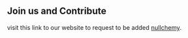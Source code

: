 ## Join us and Contribute
visit this link to our website to request to be added
[nullchemy](https://nullchemy.com/github).
